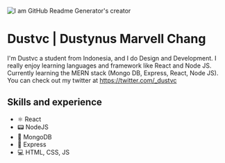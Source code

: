 ![I am GitHub Readme Generator's creator](https://pbs.twimg.com/profile_banners/1574065682035052544/1664149973/1500x500)

# Dustvc | Dustynus Marvell Chang
I'm Dustvc a student from Indonesia, and I do Design and Development. I really enjoy learning languages and framework like React and Node JS. Currently learning the MERN stack (Mongo DB, Express, React, Node JS). You can check out my twitter at https://twitter.com/_dustvc

## Skills and experience
* ⚛️ React
* 📟 NodeJS
* 🥭 MongoDB
* 🚅 Express
* 💻 HTML, CSS, JS
